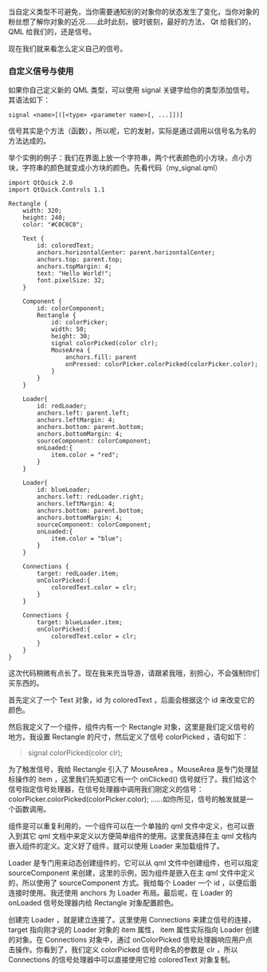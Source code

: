 当自定义类型不可避免，当你需要通知别的对象你的状态发生了变化，当你对象的粉丝想了解你对象的近况……此时此刻，彼时彼刻，最好的方法， Qt 给我们的，QML 给我们的，还是信号。

现在我们就来看怎么定义自己的信号。
### 自定义信号与使用
如果你自己定义新的 QML 类型，可以使用 signal 关键字给你的类型添加信号。其语法如下：
```
signal <name>[([<type> <parameter name>[, ...]])]  
```
信号其实是个方法（函数），所以呢，它的发射，实际是通过调用以信号名为名的方法达成的。

举个实例的例子：我们在界面上放一个字符串，两个代表颜色的小方块，点小方块，字符串的颜色就变成小方块的颜色。先看代码（my_signal.qml）
```
import QtQuick 2.0  
import QtQuick.Controls 1.1  
  
Rectangle {  
    width: 320;  
    height: 240;  
    color: "#C0C0C0";  
      
    Text {  
        id: coloredText;  
        anchors.horizontalCenter: parent.horizontalCenter;  
        anchors.top: parent.top;  
        anchors.topMargin: 4;  
        text: "Hello World!";  
        font.pixelSize: 32;  
    }  
      
    Component {  
        id: colorComponent;  
        Rectangle {  
            id: colorPicker;  
            width: 50;  
            height: 30;  
            signal colorPicked(color clr);  
            MouseArea {  
                anchors.fill: parent  
                onPressed: colorPicker.colorPicked(colorPicker.color);  
            }  
        }  
    }  
      
    Loader{  
        id: redLoader;  
        anchors.left: parent.left;  
        anchors.leftMargin: 4;  
        anchors.bottom: parent.bottom;  
        anchors.bottomMargin: 4;  
        sourceComponent: colorComponent;  
        onLoaded:{  
            item.color = "red";  
        }  
    }  
      
    Loader{  
        id: blueLoader;  
        anchors.left: redLoader.right;  
        anchors.leftMargin: 4;  
        anchors.bottom: parent.bottom;  
        anchors.bottomMargin: 4;  
        sourceComponent: colorComponent;  
        onLoaded:{  
            item.color = "blue";  
        }  
    }  
      
    Connections {  
        target: redLoader.item;  
        onColorPicked:{  
            coloredText.color = clr;  
        }  
    }  
      
    Connections {  
        target: blueLoader.item;  
        onColorPicked:{  
            coloredText.color = clr;  
        }  
    }  
}  
```
 这次代码稍微有点长了。现在我来充当导游，请跟紧我哦，别担心，不会强制你们买东西的。
 
首先定义了一个 Text 对象，id 为 coloredText ，后面会根据这个 id 来改变它的颜色。

然后我定义了一个组件，组件内有一个 Rectangle 对象，这里是我们定义信号的地方。我设置 Rectangle 的尺寸，然后定义了信号 colorPicked ，语句如下：
>signal colorPicked(color clr); 

为了触发信号，我给 Rectangle 引入了 MouseArea 。MouseArea 是专门处理鼠标操作的 item ，这里我们先知道它有一个 onClicked() 信号就行了。我们给这个信号指定信号处理器，在信号处理器中调用我们刚定义的信号：colorPicker.colorPicked(colorPicker.color); ……如你所见，信号的触发就是一个函数调用。

组件是可以重复利用的，一个组件可以在一个单独的 qml 文件中定义，也可以嵌入到其它 qml 文档中来定义以方便简单组件的使用。这里我选择在主 qml 文档内嵌入组件的定义。定义好了组件，就可以使用 Loader 来加载组件了。

Loader 是专门用来动态创建组件的，它可以从 qml 文件中创建组件，也可以指定 sourceComponent 来创建，这里的示例，因为组件是嵌入在主 qml 文件中定义的，所以使用了 sourceComponent 方式。我给每个 Loader 一个 id ，以便后面连接时使用。我还使用 anchors 为 Loader 布局。最后呢，在 Loader 的 onLoaded 信号处理器内给 Rectangle 对象配置颜色。

创建完 Loader ，就是建立连接了。这里使用 Connections 来建立信号的连接，target 指向刚才说的 Loader 对象的 item 属性， item 属性实际指向 Loader 创建的对象。在 Connections 对象中，通过 onColorPicked 信号处理器响应用户点击操作。你看到了，我们定义 colorPicked 信号时命名的参数是 clr ，所以 Connections 的信号处理器中可以直接使用它给 coloredText 对象复制。

